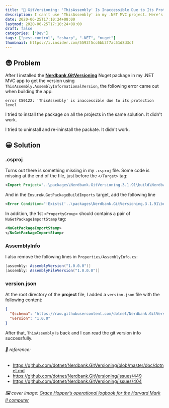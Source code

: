 ```yaml
---
title: "🐞 GitVersioning: 'ThisAssembly' Is Inaccessible Due to Its Protection Level"
description: I can't use 'ThisAssembly' in my .NET MVC project. Here's why.
date: 2020-06-25T17:10:24+08:00
lastmod: 2020-06-25T17:10:24+08:00
draft: false
categories: ["Dev"]
tags: ["pest-control", "csharp", ".NET", "nuget"]
thumbnail: https://i.insider.com/5593f5cc6bb3f7ac51d8d3cf
---
```


## 😨 Problem

After I installed the **[Nerdbank.GitVersioning](https://www.nuget.org/packages/Nerdbank.GitVersioning)** Nuget package in my .NET MVC app to get the version using `ThisAssembly.AssemblyInformationalVersion`, the following error came out when building the app:

```
error CS0122: 'ThisAssembly' is inaccessible due to its protection level
```

I tried to install the package on all the projects in the same solution. It didn't work.

I tried to uninstall and re-ininstall the packate. It didn't work.

## 😀 Solution

### .csproj

Turns out there is something missing in my `.csproj` file. Some code is missing at the end of the file, just before the `</Target>` tag:

```xml
<Import Project="..\packages\Nerdbank.GitVersioning.3.1.91\build\Nerdbank.GitVersioning.targets" Condition="Exists('..\packages\Nerdbank.GitVersioning.3.1.91\build\Nerdbank.GitVersioning.targets')" />
```

And in the `EnsureNuGetPackageBuildImports` target, add the following line

```xml
<Error Condition="!Exists('..\packages\Nerdbank.GitVersioning.3.1.91\build\Nerdbank.GitVersioning.targets')" Text="$([System.String]::Format('$(ErrorText)', '..\packages\Nerdbank.GitVersioning.3.1.91\build\Nerdbank.GitVersioning.targets'))" />
```

In addition, the 1st `<PropertyGroup>` should contains a pair of  `NuGetPackageImportStamp` tag:

```xml
<NuGetPackageImportStamp>
</NuGetPackageImportStamp>
```

### AssemblyInfo

I also remove the following lines in `Properties/AssemblyInfo.cs`:

```c#
[assembly: AssemblyVersion("1.0.0.0")]
[assembly: AssemblyFileVersion("1.0.0.0")]
```

### version.json

At the root directory of the **project** file, I added a `version.json` file with the following content:

```json
{
  "$schema": "https://raw.githubusercontent.com/dotnet/Nerdbank.GitVersioning/master/src/NerdBank.GitVersioning/version.schema.json",
  "version": "1.0.0"
}
```

After that, `ThisAssembly` is back and I can read the git version info successfully.



###### 🔗 reference:
- https://github.com/dotnet/Nerdbank.GitVersioning/blob/master/doc/dotnet.md
- https://github.com/dotnet/Nerdbank.GitVersioning/issues/449
- https://github.com/dotnet/Nerdbank.GitVersioning/issues/404

###### 🖼 cover image: [Grace Hopper’s operational logbook for the Harvard Mark II computer](https://www.businessinsider.com.au/harvard-mark-i-grace-hopper-bug-2015-7)